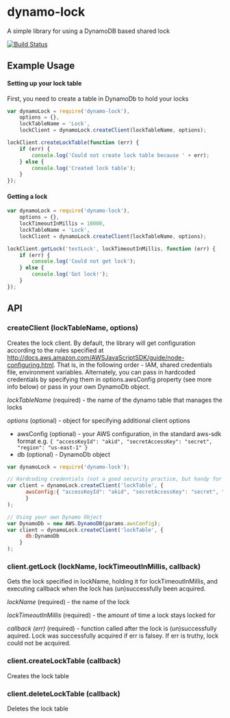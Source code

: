 # dynamo-lock

A simple library for using a DynamoDB based shared lock

[![Build Status](https://travis-ci.org/joeabrams026/dynamo-lock.svg?branch=master)](https://travis-ci.org/joeabrams026/dynamo-lock)

## Example Usage

#### Setting up your lock table
First, you need to create a table in DynamoDb to hold your locks
```javascript
var dynamoLock = require('dynamo-lock'),
    options = {},
    lockTableName = 'Lock',
    lockClient = dynamoLock.createClient(lockTableName, options);

lockClient.createLockTable(function (err) {
    if (err) {
        console.log('Could not create lock table because ' + err);
    } else {
        console.log('Created lock table');
    }
});
```

#### Getting a lock
```javascript
var dynamoLock = require('dynamo-lock'),
    options = {},
    lockTimeoutInMillis = 10000,
    lockTableName = 'Lock',
    lockClient = dynamoLock.createClient(lockTableName, options);

lockClient.getLock('testLock', lockTimeoutInMillis, function (err) {
    if (err) {
        console.log('Could not get lock');
    } else {
        console.log('Got lock!');
    }
});
```

## API

### createClient (lockTableName, options)
Creates the lock client.  By default, the library will get configuration according to the rules specified at http://docs.aws.amazon.com/AWSJavaScriptSDK/guide/node-configuring.html.  That is, in the following order - IAM, shared credentials file, environment variables.  Alternately, you can pass in hardcoded credentials by specifying them in options.awsConfig property (see more info below) or pass in your own DynamoDb object.

*lockTableName* (required) - the name of the dynamo table that manages the locks

*options* (optional) - object for specifying additional client options
- awsConfig (optional) - your AWS configuration, in the standard aws-sdk format e.g. ```{ "accessKeyId": "akid", "secretAccessKey": "secret", "region": "us-east-1" }```
- db (optional) - DynamoDb object 


```javascript
var dynamoLock = require('dynamo-lock');

// Hardcoding credentials (not a good security practice, but handy for testing)
var client = dynamoLock.createClient('lockTable', {
      awsConfig:{ "accessKeyId": "akid", "secretAccessKey": "secret", "region": "us-east-1" },
      }
);

// Using your own Dynamo Object
var DynamoDb = new AWS.DynamoDB(params.awsConfig);
var client = dynamoLock.createClient('lockTable', {
      db:DynamoDb
    }
);
```
### client.getLock (lockName, lockTimeoutInMillis, callback)
Gets the lock specified in lockName, holding it for lockTimeoutInMillis, and executing callback when the lock has (un)successfully been acquired.

*lockName* (required) - the name of the lock

*lockTimeoutInMillis* (required) - the amount of time a lock stays locked for

*callback (err)* (required) - function called after the lock is (un)successfully aquired.  Lock was successfully acquired if err is falsey.  If err is truthy, lock could not be acquired.

### client.createLockTable (callback)
Creates the lock table

### client.deleteLockTable (callback)
Deletes the lock table
